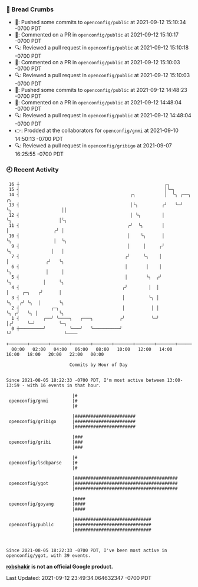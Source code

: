 ### 🍞 Bread Crumbs

 * 🚢: Pushed some commits to `openconfig/public` at 2021-09-12 15:10:34 -0700 PDT
 * 💬: Commented on a PR in  `openconfig/public` at 2021-09-12 15:10:17 -0700 PDT
 * 🔍: Reviewed a pull request in  `openconfig/public` at 2021-09-12 15:10:18 -0700 PDT
 * 💬: Commented on a PR in  `openconfig/public` at 2021-09-12 15:10:03 -0700 PDT
 * 🔍: Reviewed a pull request in  `openconfig/public` at 2021-09-12 15:10:03 -0700 PDT
 * 🚢: Pushed some commits to `openconfig/public` at 2021-09-12 14:48:23 -0700 PDT
 * 💬: Commented on a PR in  `openconfig/public` at 2021-09-12 14:48:04 -0700 PDT
 * 🔍: Reviewed a pull request in  `openconfig/public` at 2021-09-12 14:48:04 -0700 PDT
 * 👉: Prodded at the collaborators for `openconfig/gnmi` at 2021-09-10 14:50:13 -0700 PDT
 * 🔍: Reviewed a pull request in  `openconfig/gribigo` at 2021-09-07 16:25:55 -0700 PDT

### 🕘 Recent Activity
```
 16 ┼                                                       ╭╮
 15 ┤                                                       │╰─╮
 14 ┤                                          ╭╮           │  ╰╮ ╭──╮                    ╭╮
 13 ┤                                          │╰╮         ╭╯   ╰─╯  ╰╮                   ││
 12 ┤                                          │ ╰╮        │          ╰╮                  │╰╮
 11 ┤                                         ╭╯  ╰╮       │           │                 ╭╯ │
 10 ┤                                         │    ╰╮      │           ╰╮                │  ╰╮
  9 ┤                                         │     │     ╭╯            ╰╮               │   │
  7 ┤                                        ╭╯     ╰╮    │              │              ╭╯   ╰╮
  6 ┤                                        │       │    │              ╰╮             │     │
  5 ┤                                        │       ╰╮  ╭╯               ╰╮            │     ╰╮
  4 ┤                                       ╭╯        │  │                 │     ╭─╮   ╭╯      │
  3 ┤                                       │         ╰╮ │                 ╰╮   ╭╯ ╰╮  │       ╰╮
  2 ┤            ╭─╮                        │          │ │                  ╰╮ ╭╯   ╰╮ │        ╰╮
  1 ┤         ╭──╯ ╰────╮   ╭───╮          ╭╯          ╰─╯                   │╭╯     ╰─╯         ╰─╮
  0 ┼─────────╯         ╰───╯   ╰──────────╯                                 ╰╯                    ╰────
    +───────+───────+───────+───────+───────+───────+───────+───────+───────+───────+───────+───────+────
  00:00   02:00   04:00   06:00   08:00   10:00   12:00   14:00   16:00   18:00   20:00   22:00   00:00   

						Commits by Hour of Day


Since 2021-08-05 18:22:33 -0700 PDT, I'm most active between 13:00-13:59 - with 16 events in that hour.

```



```
                         |#
 openconfig/gnmi         |#
                         |#

                         |#######################
 openconfig/gribigo      |#######################
                         |#######################

                         |###
 openconfig/gribi        |###
                         |###

                         |#
 openconfig/lsdbparse    |#
                         |#

                         |#######################################
 openconfig/ygot         |#######################################
                         |#######################################

                         |####
 openconfig/goyang       |####
                         |####

                         |#############################
 openconfig/public       |#############################
                         |#############################



Since 2021-08-05 18:22:33 -0700 PDT, I've been most active in openconfig/ygot, with 39 events.

```
**[robshakir](mailto:robjs@google.com) is not an official Google product.**  


Last Updated: 2021-09-12 23:49:34.064632347 -0700 PDT
